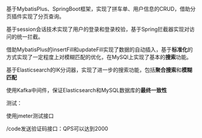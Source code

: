 基于MybatisPlus、SpringBoot框架，实现了拼车单、用户信息的CRUD，借助分页插件实现了分页查询。

基于session会话技术实现了用户的登录和登录校验，基于Spring拦截器实现对访问的统一拦截。

借助MybatisPlus的insertFill和updateFill实现了数据的自动插入，基于**标准化**的方式实现了一定程度上对模糊匹配的优化，在MySQl上实现了基本的**搜索**功能。

基于Elasticsearch的IK分词器，实现了进一步的搜索功能，包括**聚合搜索**和**模糊匹配**

使用Kafka中间件，保证Elasticsearch和MySQL数据库的**最终一致性**



测试：

使用jmeter测试接口

/code发送验证码接口：QPS可以达到2000
